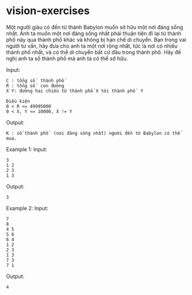 # vision-exercises

 Một người giàu có đến từ thành Babylon muốn sở hữu một nơi đáng sống nhất. Anh ta muốn một nơi đáng sống nhất phải thuận tiện đi lại từ thành phố này qua thành phố khác và không bị hạn chế di chuyển. Bạn trong vai người tư vấn, hãy đưa cho anh ta một nơi rộng nhất, tức là nơi có nhiều thành phố nhất, và có thể di chuyển bất cứ đâu trong thành phố. Hãy đề nghị anh ta số thành phố  mà anh ta có thể sở hữu.
 
 Input:
 ```
 C : tổng số  thành phố
 R : tổng số  con đường
 X Y: đường hai chiều từ thành phố X tới thành phố  Y
 
 Điều kiện
 0 < R <= 49995000
 0 < X, Y <= 10000, X != Y
 ```
 Output:
 ```
 K : số thành phố  (nơi đáng sống nhất) người đến từ Babylon có thể mua.
 ```
 Example 1:
 Input:
 ```
 3
 1 2
 2 3
 1 3
```
 Output:
 ```
 3
```
 Example 2:
 Input:
 ```
 7
 8
 4 5
 5 6
 6 4
 1 2
 2 3
 1 3
 7 3
 7 1
```
 Output:
 ```
 4
 ```
 
 
